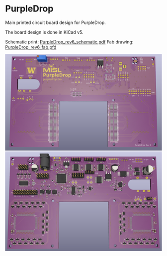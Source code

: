 # PurpleDrop

Main printed circuit board design for PurpleDrop. 

The board design is done in KiCad v5.

Schematic print: [PurpleDrop_rev6_schematic.pdf](output/PurpleDrop_rev6_schematic.pdf)
Fab drawing: [PurpleDrop_rev6_fab.pfd](output/PurpleDrop_rev6_fab.pdf)

![Front View](output/front_render.png)
![Back View](output/back_render.png)